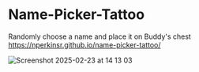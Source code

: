 # Name-Picker-Tattoo

Randomly choose a name and place it on Buddy's chest
https://nperkinsr.github.io/name-picker-tattoo/

![Screenshot 2025-02-23 at 14 13 03](https://github.com/user-attachments/assets/6d46ec18-baca-4413-95db-f8191ac980c9)
